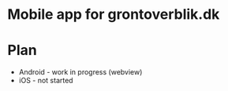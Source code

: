# Mobile app for grontoverblik.dk

# Plan
* Android - work in progress (webview)
* iOS - not started
